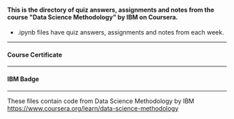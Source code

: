 #### This is the directory of quiz answers, assignments and notes from the course "Data Science Methodology" by IBM on Coursera. ####



* .ipynb files have quiz answers, assignments and notes from each week.

------------------------------------------------------------

#### Course Certificate ####

------------------------------------------------------------

#### IBM Badge ####

------------------------------------------------------------

These files contain code from
Data Science Methodology by IBM
https://www.coursera.org/learn/data-science-methodology




